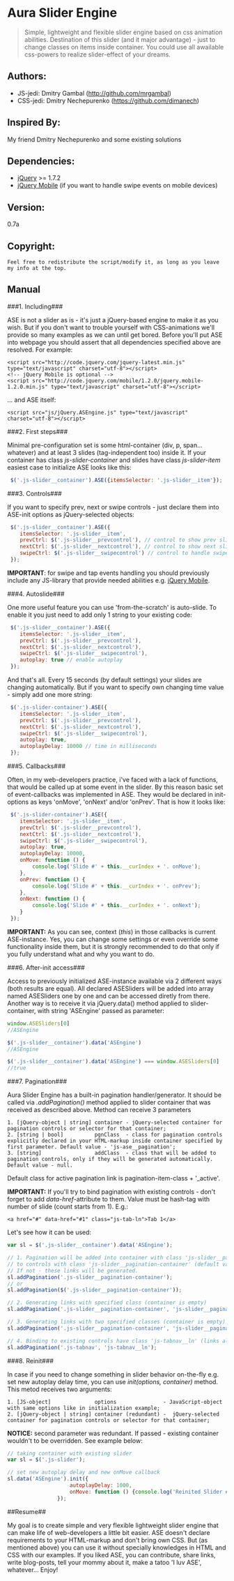 Aura Slider Engine
==================

>Simple, lightweight and flexible slider engine based on css animation abilities. Destination of this slider (and it major advantage) - just to change classes on items inside container. You could use all awailable css-powers to realize slider-effect of your dreams.

Authors:
-------
* JS-jedi: Dmitry Gambal (http://github.com/mrgambal)
* CSS-jedi: Dmitry Nechepurenko (https://github.com/dimanech)

Inspired By:
------------
My friend Dmitry Nechepurenko and some existing solutions

Dependencies:
-------------
* [jQuery][jquery] >= 1.7.2
* [jQuery Mobile][jquery-m] (if you want to handle swipe events on mobile devices)

Version:
--------
 0.7a

Copyright:
----------
 	Feel free to redistribute the script/modify it, as long as you leave my info at the top.

Manual
------

###1. Including###

ASE is not a slider as is - it's just a jQuery-based engine to make it as you wish. But if you don't want to trouble yourself with CSS-animations we'll provide so many examples as we can until get bored.
Before you'll put ASE into webpage you should assert that all dependencies specified above are resolved. For example:

    <script src="http://code.jquery.com/jquery-latest.min.js" type="text/javascript" charset="utf-8"></script>
    <!-- jQuery Mobile is optional -->
    <script src="http://code.jquery.com/mobile/1.2.0/jquery.mobile-1.2.0.min.js" type="text/javascript" charset="utf-8"></script>

... and ASE itself:

    <script src="js/jQuery.ASEngine.js" type="text/javascript" charset="utf-8"></script>

###2. First steps###

Minimal pre-configuration set is some html-container (div, p, span... whatever) and at least 3 slides (tag-independent too) inside it.
If your container has class *js-slider-container* and slides have class *js-slider-item* easiest case to initialize ASE looks like this:

```js
 $('.js-slider__container').ASE({itemsSelector: '.js-slider__item'});
```

###3. Controls###

If you want to specify prev, next or swipe controls - just declare them into ASE-init options as jQuery-selected objects:

```js
 $('.js-slider__container').ASE({
 	itemsSelector: '.js-slider__item',
    prevCtrl: $('.js-slider__prevcontrol'), // control to show prev slide
    nextCtrl: $('.js-slider__nextcontrol'), // control to show next slide
    swipeCtrl: $('.js-slider__swipecontrol') // control to handle swipes
 });
```

**IMPORTANT**: for swipe and tap events handling you should previously include any JS-library that provide needed abilities e.g. [jQuery Mobile][jquery-m].

###4. Autoslide###

One more useful feature you can use 'from-the-scratch' is auto-slide. To enable it you just need to add only 1 string to your existing code:

```js
 $('.js-slider__container').ASE({
 	itemsSelector: '.js-slider__item',
    prevCtrl: $('.js-slider__prevcontrol'),
    nextCtrl: $('.js-slider__nextcontrol'),
    swipeCtrl: $('.js-slider__swipecontrol'),
    autoplay: true // enable autoplay
 });
```

And that's all. Every 15 seconds (by default settings) your slides are changing automatically.
But if you want to specify own changing time value - simply add one more string:

```js
 $('.js-slider-container').ASE({
 	itemsSelector: '.js-slider__item',
    prevCtrl: $('.js-slider__prevcontrol'),
    nextCtrl: $('.js-slider__nextcontrol'),
    swipeCtrl: $('.js-slider__swipecontrol'),
    autoplay: true,
    autoplayDelay: 10000 // time in milliseconds
 });
```

###5. Callbacks###

Often, in my web-developers practice, i've faced with a lack of functions, that would be called up at some event in the slider. By this reason basic set of event-callbacks was implemented in ASE. They would be declared in init-options as keys 'onMove', 'onNext' and/or 'onPrev'. That is how it looks like:

```js
 $('.js-slider-container').ASE({
 	itemsSelector: '.js-slider__item',
    prevCtrl: $('.js-slider__prevcontrol'),
    nextCtrl: $('.js-slider__nextcontrol'),
    swipeCtrl: $('.js-slider__swipecontrol'),
    autoplay: true,
    autoplayDelay: 10000,
    onMove: function () {
        console.log('Slide #' + this.__curIndex + '. onMove');
    },
    onPrev: function () {
        console.log('Slide #' + this.__curIndex + '. onPrev');
    },
    onNext: function () {
        console.log('Slide #' + this.__curIndex + '. onNext');
    }
 });
```

**IMPORTANT:** As you can see, context (*this*) in those callbacks is current ASE-instance. Yes, you can change some settings or even override some functionality inside them, but it is strongly recommended to do that only if you fully understand what and why you want to do.

###6. After-init access###

Access to previously initialized ASE-instance available via 2 different ways (both results are equal). All declared ASESliders will be added into array named ASESliders one by one and can be accessed diretly from there. Another way is to receive it via jQuery.data() method applied to slider-container, with string 'ASEngine' passed as parameter:

```js
window.ASESliders[0]
//ASEngine

$('.js-slider__container').data('ASEngine')
//ASEngine

$('.js-slider__container').data('ASEngine') === window.ASESliders[0]
//true
```

###7. Pagination###

Aura Slider Engine has a built-in pagination handler/generator. It should be called via *.addPagination()* method applied to slider container that was received as described above. Method can receive 3 parameters

	1. [jQuery-object | string] container - jQuery-selected container for pagination controls or selector for that container;
	2. [string | bool]          pgnClass  - class for pagination controls explicitly declared in your HTML-markup inside container specified by first parameter. Default value - 'js-ase__pagination';
	3. [string]                 addClass  - class that will be added to pagination controls, only if they will be generated automatically. Default value - null.

Default class for active pagination link is pagination-item-class + '_active'.

**IMPORTANT:** If you'll try to bind pagination with existing controls - don't forget to add *data-href*-attribute to them. Value must be hash-tag with number of slide (count starts from 1). E.g.:

    <a href="#" data-href="#1" class="js-tab-ln">Tab 1</a>

Let's see how it can be used:

```js
var sl = $('.js-slider__container').data('ASEngine');

// 1. Pagination will be added into container with class 'js-slider__pagination-container'
// to controls with class 'js-slider__pagination-container' (default value) if they're exists.
// If not - these links will be generated.
sl.addPagination('.js-slider__pagination-container');
// or
sl.addPagination($('.js-slider__pagination-container'));

// 2. Generating links with specified class (container is empty)
sl.addPagination('.js-slider__pagination-container', 'js-slider__pagination-container__ln');

// 3. Generating links with two specified classes (container is empty)
sl.addPagination('.js-slider__pagination-container', 'js-slider__pagination-container__ln', 'another-class-to-ln yet-another-class-to-ln');

// 4. Binding to existing controls have class 'js-tabnav__ln' (links already in container). If links with specified class wasn`t found - they'll be generated.
sl.addPagination('.js-tabnav', 'js-tabnav__ln');
```

###8. Reinit###

In case if you need to change something in slider behavior on-the-fly e.g. set new autoplay delay time, you can use *init(options, container)* method.
This metod receives two arguments:

    1. [JS-object]              options               - JavaScript-object with same options like in initialization example;
    2. [jQuery-object | string] container (redundant) -  jQuery-selected container for pagination controls or selector for that container;

**NOTICE:** second parameter was redundant. If passed - existing container wouldn't to be overridden.
See example below:

```js
// taking container with existing slider
var sl = $('.js-slider');

// set new autoplay delay and new onMove callback
sl.data('ASEngine').init({
                    autoplayDelay: 1000,
                    onMove: function () {console.log('Reinited Slider #' + this.__indexInArray + ' - Slide#' + this.__curIndex);}
                });
```

##Resume##

My goal is to create simple and very flexible lightweight slider engine that can make life of web-developers a little bit easier. ASE doesn't declare requirements to your HTML-markup and don't bring own CSS.
But (as mentioned above) you can use it without specially knowledges in HTML and CSS with our examples.
If you liked ASE, you can contribute, share links, write blog-posts, tell your mommy about it, make a tatoo 'I luv ASE', whatever...
Enjoy!

[jquery]: http://jquery.com/ "jQuery page"
[jquery-m]: http://jquerymobile.com/ "jQuery-Mobile page"
